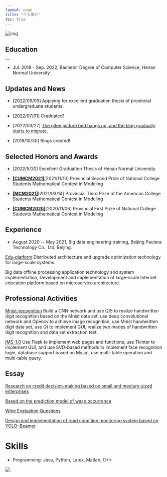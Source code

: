 ```yaml
---
layout: page
title: "个人简介"
toc: true
---
```


<img src="/images/pa/20221020181246.jpg" alt="img" />

## Education

<img src="/images/htulogo.png" alt="img" style="zoom: 33%;" />

- Jul. 2018 - Sep. 2022, Bachelor Degree of Computer Science, Henan Normal University

## Updates and News

- [2022/09/09] Applying for excellent graduation thesis of provincial undergraduate students.

- [2022/07/01] Graduated!

- [2022/03/27] [The gitee picture bed hangs up, and the blog gradually starts to migrate.](https://www.cnblogs.com/ebxeax)

- [2018/10/30] Blogs created!

## Selected Honors and Awards

- [2022/5/20] Excellent Graduation Thesis of Henan Normal University

- [**[CUMCM2021]**](http://www.mcm.edu.cn)[2021/11/10] Provincial Second Prize of National College Students Mathematical Contest in Modeling
- [**[MCM2021]**](https://www.comap.com)[2021/03/14] Provincial Third Prize of the American College Students Mathematical Contest in Modeling
- [**[CUMCM2020]**](http://www.mcm.edu.cn)[2020/11/06] Provincial First Prize of National College Students Mathematical Contest in Modeling

## Experience

- August 2020 -- May 2021, Big data engineering training, Beijing Pactera Technology Co., Ltd, Beijing.

[Edu-platform](https://github.com/ebxeax/edu_platform) Distributed architecture and upgrade optimization technology for large-scale systems.

Big data offline processing application technology and system implementation, Development and implementation of large-scale Internet education platform based on microservice architecture.

## Professional Activities 


[Mnist-recognition](https://github.com/ebxeax/mnist-recognization) Build a CNN network and use Qt5 to realize handwritten digit recognition based on the Mnist data set, use deep convolutional network and Opencv to achieve image recognition, use Mnist handwritten digit data set, use Qt to implement GUI, realize two modes of handwritten digit recognition and data set extraction test.

[IMS-1.0](https://gitee.com/ebxeax/ims) Use Flask to implement web pages and functions, use Tkinter to implement GUI, and use SVD-based methods to implement face recognition login, database support based on Mysql, use multi-table operation and multi-table query.

## Essay 

[Research on credit decision-making based on small and medium-sized enterprises](https://github.com/ebxeax/ebxeax.github.io/blob/main/paper/2020cumcm.pdf)

[Based on the prediction model of wasp occurrence](https://github.com/ebxeax/ebxeax.github.io/blob/main/paper/2021mcm)

[Wine Evaluation Questions](https://github.com/ebxeax/ebxeax.github.io/blob/main/paper/wine.pdf)


[Design and implementation of road condition monitoring system based on YOLO::Beamer](https://github.com/ebxeax/ebxeax.github.io/blob/main/paper/Design_and_implementation_of_road_condition_monitoring_system_based_on_YOLO.pdf)

Skills
======
* Programming: Java, Python, Latex, Matlab, C++

<a href="https://clustrmaps.com/site/1brtx"  title="Visit tracker"><img src="//www.clustrmaps.com/map_v2.png?d=OfE4WdwH7ET38pgf5gPuSjI5AxSwdYXSbNkjxXYbArM&cl=ffffff" /></a>
